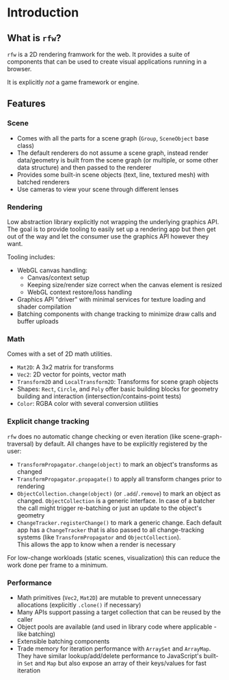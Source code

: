 # Introduction

## What is `rfw`?

`rfw` is a 2D rendering framwork for the web. It provides a suite of components that can be used to create visual applications running in a browser.

It is explicitly _not_ a game framework or engine.

## Features

### Scene

-   Comes with all the parts for a scene graph (`Group`, `SceneObject` base class)
-   The default renderers do not assume a scene graph, instead render data/geometry is built from the scene graph (or multiple, or some other data structure) and then passed to the renderer
-   Provides some built-in scene objects (text, line, textured mesh) with batched renderers
-   Use cameras to view your scene through different lenses

### Rendering

Low abstraction library explicitly not wrapping the underlying graphics API. The goal is to provide tooling to easily set up a rendering app but then get out of the way and let the consumer use the graphics API however they want.

Tooling includes:

-   WebGL canvas handling:
    -   Canvas/context setup
    -   Keeping size/render size correct when the canvas element is resized
    -   WebGL context restore/loss handling
-   Graphics API "driver" with minimal services for texture loading and shader compilation
-   Batching components with change tracking to minimize draw calls and buffer uploads

### Math

Comes with a set of 2D math utilities.

-   `Mat2D`: A 3x2 matrix for transforms
-   `Vec2`: 2D vector for points, vector math
-   `Transform2D` and `LocalTransform2D`: Transforms for scene graph objects
-   Shapes: `Rect`, `Circle`, and `Poly` offer basic building blocks for geometry building and interaction (intersection/contains-point tests)
-   `Color`: RGBA color with several conversion utilities

### Explicit change tracking

`rfw` does no automatic change checking or even iteration (like scene-graph-traversal) by default. All changes have to be explicitly registered by the user:

-   `TransformPropagator.change(object)` to mark an object's transforms as changed
-   `TransformPropagator.propagate()` to apply all transform changes prior to rendering
-   `ObjectCollection.change(object)` (or `.add`/`.remove`) to mark an object as changed.
    `ObjectCollection` is a generic interface. In case of a batcher the call might trigger re-batching or just an update to the object's geometry
-   `ChangeTracker.registerChange()` to mark a generic change. Each default app has a `ChangeTracker` that is also passed to all change-tracking systems (like `TransformPropagator` and `ObjectCollection`).  
    This allows the app to know when a render is necessary

For low-change workloads (static scenes, visualization) this can reduce the work done per frame to a minimum.

### Performance

-   Math primitives (`Vec2`, `Mat2D`) are mutable to prevent unnecessary allocations (explicitly `.clone()` if necessary)
-   Many APIs support passing a target collection that can be reused by the caller
-   Object pools are available (and used in library code where applicable - like batching)
-   Extensible batching components
-   Trade memory for iteration performance with `ArraySet` and `ArrayMap`. They have similar lookup/add/delete performance to JavaScript's built-in `Set` and `Map` but also expose an array of their keys/values for fast iteration
